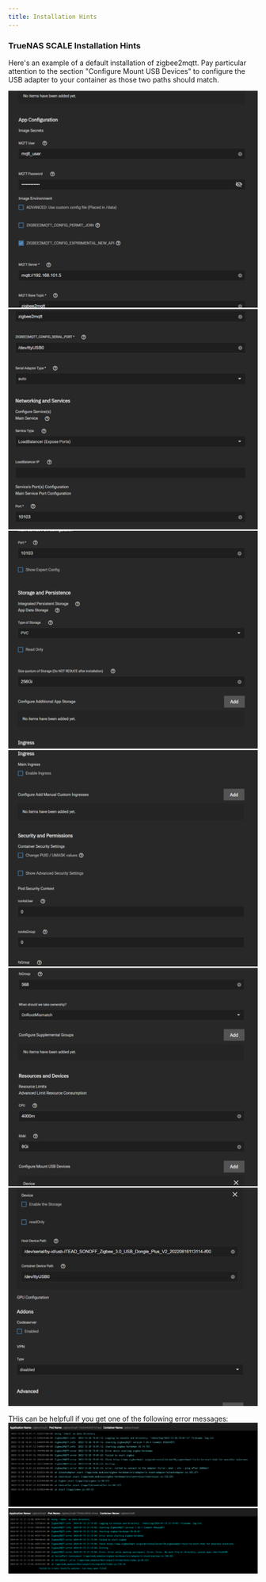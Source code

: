 ```yaml
---
title: Installation Hints
---
```



### TrueNAS SCALE Installation Hints

Here's an example of a default installation of zigbee2mqtt. Pay particular attention to the section "Configure Mount USB Devices" to configure the USB adapter to your container as those two paths should match. 

![config1](images/config1.png)
![config2](images/config2.png)
![config3](images/config3.png)
![config4](images/config4.png)
![config5](images/config5.png)
![config6](images/config6.png)

THis can be helpfull if you get one of the following error messages:
![error message 1](images/error_log1.png)
![error message 2](images/error_log2.png)

